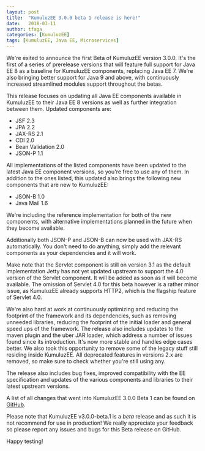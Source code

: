 ```yaml
---
layout: post
title:  "KumuluzEE 3.0.0 beta 1 release is here!"
date:   2018-03-11
author: tfaga
categories: [KumuluzEE]
tags: [KumuluzEE, Java EE, Microservices]
---
```


We're exited to announce the first Beta of KumuluzEE version 3.0.0. It's the first of a series of prerelease versions that will feature full support for Java EE 8 as a baseline for KumuluzEE components, replacing Java EE 7. We're also bringing better support for Java 9 and above, with continuously increased streamlined modules support throughout the betas.

This release focuses on updating all Java EE components available in KumuluzEE to their Java EE 8 versions as well as further integration between them. Updated components are:

* JSF 2.3
* JPA 2.2
* JAX-RS 2.1
* CDI 2.0
* Bean Validation 2.0
* JSON-P 1.1

All implementations of the listed components have been updated to the latest Java EE component versions, so you're free to use any of them. In addition to the ones listed, this updated also brings the following new components that are new to KumuluzEE:

* JSON-B 1.0
* Java Mail 1.6

We're including the reference implementation for both of the new components, with alternative implementations planned in the future when they become available.

Additionally both JSON-P and JSON-B can now be used with JAX-RS automatically. You don't need to do anything, simply add the relevant components as your dependencies and it will work.

Make note that the Servlet component is still on version 3.1 as the default implementation Jetty has not yet updated upstream to support the 4.0 version of the Servlet component. It will be added as soon as it will become available. The omission of Servlet 4.0 for this beta however is a rather minor issue, as KumuluzEE already supports HTTP2, which is the flagship feature of Servlet 4.0. 

We're also hard at work at continuously optimizing and reducing the footprint of the framework and its dependencies, such as removing unneeded libraries, reducing the footprint of the initial loader and general speed ups of the framework. The release also includes updates to the maven plugin and the uber JAR loader, which address a number of issues found since its introduction. It's now more stable and handles edge cases better. We also took this opportunity to remove some of the legacy stuff still residing inside KumuluzEE. All deprecated features in versions 2.x are removed, so make sure to check whether you're still using any.  

The release also includes bug fixes, improved compatibility with the EE specification and updates of the various components and libraries to their latest upstream versions.

A list of all changes that went into KumuluzEE 3.0.0 Beta 1 can be found on [GitHub](https://github.com/kumuluz/kumuluzee/releases/tag/v3.0.0-beta.1).

Please note that KumuluzEE v3.0.0-beta.1 is a *beta* release and as such it is not recommend for use in production! We really appreciate your feedback so please report any issues and bugs for this Beta release on GitHub.

Happy testing!

